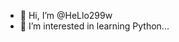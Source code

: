 - 👋 Hi, I’m @HeLlo299w
- 👀 I’m interested in learning Python...
  

<!---
HeLlo299w/HeLlo299w is a ✨ special ✨ repository because its `README.md` (this file) appears on your GitHub profile.
You can click the Preview link to take a look at your changes.
--->
